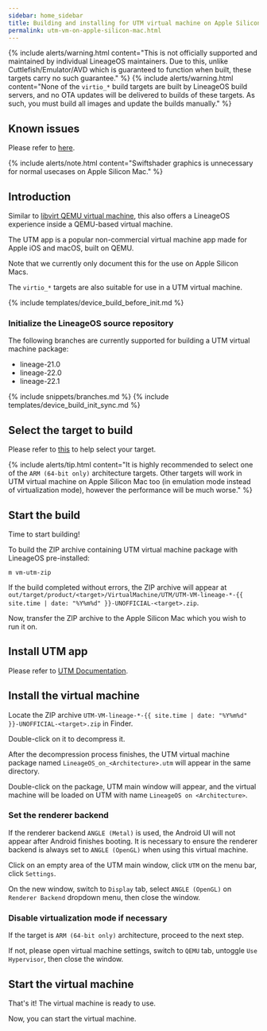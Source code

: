 ```yaml
---
sidebar: home_sidebar
title: Building and installing for UTM virtual machine on Apple Silicon Mac
permalink: utm-vm-on-apple-silicon-mac.html
---
```


{% include alerts/warning.html content="This is not officially supported and maintained by individual LineageOS maintainers. Due to this, unlike Cuttlefish/Emulator/AVD which is guaranteed to function when built, these targets carry no such guarantee." %}
{% include alerts/warning.html content="None of the `virtio_*` build targets are built by LineageOS build servers, and no OTA updates will be delivered to builds of these targets. As such, you must build all images and update the builds manually." %}

## Known issues

Please refer to [here](libvirt-qemu.html#known-issues).

{% include alerts/note.html content="Swiftshader graphics is unnecessary for normal usecases on Apple Silicon Mac." %}

## Introduction

Similar to [libvirt QEMU virtual machine](libvirt-qemu.html#introduction), this also offers a LineageOS experience inside a QEMU-based virtual machine.

The UTM app is a popular non-commercial virtual machine app made for Apple iOS and macOS, built on QEMU.

Note that we currently only document this for the use on Apple Silicon Macs.

The `virtio_*` targets are also suitable for use in a UTM virtual machine.

{% include templates/device_build_before_init.md %}

### Initialize the LineageOS source repository

The following branches are currently supported for building a UTM virtual machine package:

* lineage-21.0
* lineage-22.0
* lineage-22.1

{% include snippets/branches.md %}
{% include templates/device_build_init_sync.md %}

## Select the target to build

Please refer to [this](libvirt-qemu.html#select-the-target-to-build) to help select your target.

{% include alerts/tip.html content="It is highly recommended to select one of the `ARM (64-bit only)` architecture targets. Other targets will work in UTM virtual machine on Apple Silicon Mac too (in emulation mode instead of virtualization mode), however the performance will be much worse." %}

## Start the build

Time to start building!

To build the ZIP archive containing UTM virtual machine package with LineageOS pre-installed:
```
m vm-utm-zip
```

If the build completed without errors, the ZIP archive will appear at `out/target/product/<target>/VirtualMachine/UTM/UTM-VM-lineage-*-{{ site.time | date: "%Y%m%d" }}-UNOFFICIAL-<target>.zip`.

Now, transfer the ZIP archive to the Apple Silicon Mac which you wish to run it on.

## Install UTM app

Please refer to [UTM Documentation](https://docs.getutm.app/installation/macos/).

## Install the virtual machine

Locate the ZIP archive `UTM-VM-lineage-*-{{ site.time | date: "%Y%m%d" }}-UNOFFICIAL-<target>.zip` in Finder.

Double-click on it to decompress it.

After the decompression process finishes, the UTM virtual machine package named `LineageOS_on_<Architecture>.utm` will appear in the same directory.

Double-click on the package, UTM main window will appear, and the virtual machine will be loaded on UTM with name `LineageOS on <Architecture>`.

### Set the renderer backend

If the renderer backend `ANGLE (Metal)` is used, the Android UI will not appear after Android finishes booting. It is necessary to ensure the renderer backend is always set to `ANGLE (OpenGL)` when using this virtual machine.

Click on an empty area of the UTM main window, click `UTM` on the menu bar, click `Settings`.

On the new window, switch to `Display` tab, select `ANGLE (OpenGL)` on `Renderer Backend` dropdown menu, then close the window.

### Disable virtualization mode if necessary

If the target is `ARM (64-bit only)` architecture, proceed to the next step.

If not, please open virtual machine settings, switch to `QEMU` tab, untoggle `Use Hypervisor`, then close the window.

## Start the virtual machine

That's it! The virtual machine is ready to use.

Now, you can start the virtual machine.
